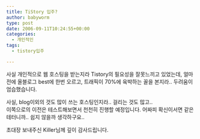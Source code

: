 ```yaml
---
title: TiStory 입주?
author: babyworm
type: post
date: 2006-09-11T10:24:55+00:00
categories:
  - 개인적인
tags:
  - tistory입주

---
```

사실 개인적으로 웹 호스팅을 받는지라 Tistory의 필요성을 잘못느끼고 있었는데, 얼마전에 올블로그 best에 한번 오르고, 트래픽이 70%에 육박하는 꼴을 본지라.. 두려움이 엄습했습니다. 

사실, blog이외의 것도 많이 쓰는 호스팅인지라.. 걸리는 것도 많고..<br>
이쪽으로의 이전은 테스트해보면서 천천히 진행할 예정입니다. 어짜피 확신이서면 같은 테터니까.. 쉽지 않을까 생각하구요..

초대장 보내주신 Killer님께 깊이 감사드립니다.
